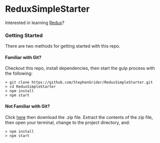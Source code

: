 # ReduxSimpleStarter

Interested in learning [Redux](https://www.udemy.com/react-redux/)?

### Getting Started

There are two methods for getting started with this repo.

#### Familiar with Git?
Checkout this repo, install dependencies, then start the gulp process with the following:

```
> git clone https://github.com/StephenGrider/ReduxSimpleStarter.git
> cd ReduxSimpleStarter
> npm install
> npm start
```

#### Not Familiar with Git?
Click [here](https://github.com/ranjeetkjha123/redux-react-sample/archive/master.zip) then download the .zip file.  Extract the contents of the zip file, then open your terminal, change to the project directory, and:

```
> npm install
> npm start
```

